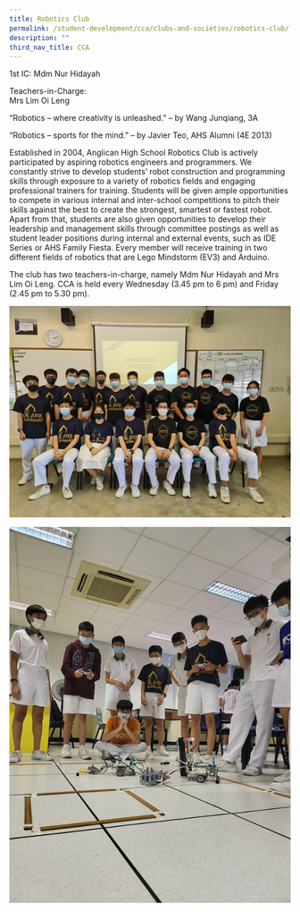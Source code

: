 ```yaml
---
title: Robotics Club
permalink: /student-development/cca/clubs-and-societies/robotics-club/
description: ""
third_nav_title: CCA
---
```

1st IC: Mdm Nur Hidayah

Teachers-in-Charge:<br>
Mrs Lim Oi Leng


“Robotics – where creativity is unleashed.” – by Wang Junqiang, 3A

“Robotics – sports for the mind.” – by Javier Teo, AHS Alumni (4E 2013)

Established in 2004, Anglican High School Robotics Club is actively participated by aspiring robotics engineers and programmers. We constantly strive to develop students’ robot construction and programming skills through exposure to a variety of robotics fields and engaging professional trainers for training. Students will be given ample opportunities to compete in various internal and inter-school competitions to pitch their skills against the best to create the strongest, smartest or fastest robot. Apart from that, students are also given opportunities to develop their leadership and management skills through committee postings as well as student leader positions during internal and external events, such as IDE Series or AHS Family Fiesta. Every member will receive training in two different fields of robotics that are Lego Mindstorm (EV3) and Arduino.

The club has two teachers-in-charge, namely Mdm Nur Hidayah and Mrs Lim Oi Leng. CCA is held every Wednesday (3.45 pm to 6 pm) and Friday (2.45 pm to 5.30 pm).

![](/images/Student%20Development/CCA/Robotics/2022_Robotics_02.jpg)

![](/images/Student%20Development/CCA/Robotics/2022_Robotics_01.jpg)